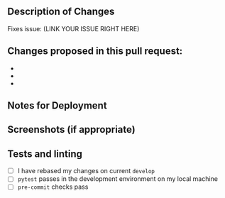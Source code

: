 <!-- New Contributor? Welcome!

We recommend you check your privacy settings, so the name and email associated with
the commit are what you want them to be. See the contribution guide at
https://github.com/lucyparsons/OpenOversight/blob/develop/CONTRIB.md#recommended-privacy-settings for more infos.

Also make sure you have read and abide by the code of conduct:
https://github.com/lucyparsons/OpenOversight/blob/develop/CODE_OF_CONDUCT.md

If this pull request is not ready for review yet, please submit it as a draft.
-->
## Description of Changes
Fixes issue: (LINK YOUR ISSUE RIGHT HERE)

## Changes proposed in this pull request:
 -
 -
 -

## Notes for Deployment


## Screenshots (if appropriate)


## Tests and linting
 - [ ] I have rebased my changes on current `develop`
 - [ ] `pytest` passes in the development environment on my local machine
 - [ ] `pre-commit` checks pass
